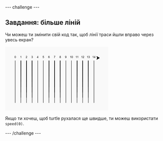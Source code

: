 \--- challenge \---

## Завдання: більше ліній

Чи можеш ти змінити свій код так, щоб лінії траси йшли вправо через увесь екран?

![знімок екрана](images/race-challenge1.png)

Якщо ти хочеш, щоб turtle рухалася ще швидше, ти можеш використати `speed(0)`.

\--- /challenge \---